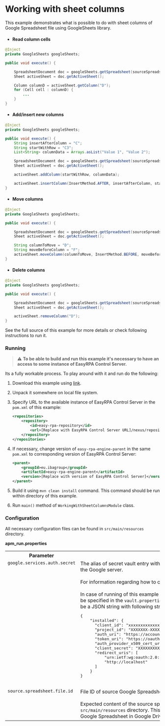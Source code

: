 # Working with sheet columns

This example demonstrates what is possible to do with sheet columns of Google Spreadsheet file using GoogleSheets 
library.

* #### Read column cells

```java
@Inject
private GoogleSheets googleSheets;

public void execute() {

    SpreadsheetDocument doc = googleSheets.getSpreadsheet(sourceSpreadsheetFileId);
    Sheet activeSheet = doc.getActiveSheet();

    Column columnD = activeSheet.getColumn("D");
    for (Cell cell : columnD) {
        ...
    }
}
```

* #### Add/insert new columns

```java
@Inject
private GoogleSheets googleSheets;

public void execute() {
    String insertAfterColumn = "C";
    String startWithRow = "C3";        
    List<String> columnData = Arrays.asList("Value 1", "Value 2");

    SpreadsheetDocument doc = googleSheets.getSpreadsheet(sourceSpreadsheetFileId);
    Sheet activeSheet = doc.getActiveSheet();

    activeSheet.addColumn(startWithRow, columnData);

    activeSheet.insertColumn(InsertMethod.AFTER, insertAfterColumn, startWithRow, columnData);
}
```

* #### Move columns

```java
@Inject
private GoogleSheets googleSheets;

public void execute() {

    SpreadsheetDocument doc = googleSheets.getSpreadsheet(sourceSpreadsheetFileId);
    Sheet activeSheet = doc.getActiveSheet();

    String columnToMove = "D";
    String moveBeforeColumn = "F";
    activeSheet.moveColumn(columnToMove, InsertMethod.BEFORE, moveBeforeColumn);
}
```

* #### Delete columns

```java
@Inject
private GoogleSheets googleSheets;

public void execute() {

    SpreadsheetDocument doc = googleSheets.getSpreadsheet(sourceSpreadsheetFileId);
    Sheet activeSheet = doc.getActiveSheet();

    activeSheet.removeColumn("D");
}
```

See the full source of this example for more details or check following instructions to run it.

### Running

>:warning: **To be able to build and run this example it's necessary to have an access
>to some instance of EasyRPA Control Server.**

Its a fully workable process. To play around with it and run do the following:
1. Download this example using [link][down_git_link].
2. Unpack it somewhere on local file system.
3. Specify URL to the available instance of EasyRPA Control Server in the `pom.xml` of this example:
    ```xml
    <repositories>
        <repository>
            <id>easy-rpa-repository</id>
            <url>[Replace with EasyRPA Control Server URL]/nexus/repository/easyrpa/</url>
        </repository>
    </repositories>
    ```
4. If necessary, change version of `easy-rpa-engine-parent` in the same `pom.xml` to corresponding version of
   EasyRPA Control Server:
    ```xml
    <parent>
        <groupId>eu.ibagroup</groupId>
        <artifactId>easy-rpa-engine-parent</artifactId>
        <version>[Replace with version of EasyRPA Control Server]</version>
    </parent>
    ```

5. Build it using `mvn clean install` command. This command should be run within directory of this example.
6. Run `main()` method of `WorkingWithSheetColumnsModule` class.

[down_git_link]: https://downgit.github.io/#/home?url=https://github.com/easy-rpa/openframework/tree/main/examples/google-sheets/working-with-sheet-columns

### Configuration

All necessary configuration files can be found in `src/main/resources` directory.

**apm_run.properties**

<table>
    <tr><th>Parameter</th><th>Value</th></tr>
    <tr><td valign="top"><code>google.services.auth.secret</code></td><td>
        The alias of secret vault entry with OAuth 2.0 Client JSON necessary for authentication on the Google 
        server.<br>
        <br>
        For information regarding how to configure OAuth 2.0 Client see 
        <a href="https://developers.google.com/workspace/guides/create-credentials#oauth-client-id">OAuth client ID credentials</a><br>
        <br>         
        In case of running of this example without EasyRPA Control Server, secret vault entries can be specified in the 
        <code>vault.properties</code> file. The value of secret vault entry in this case should be a JSON string with 
        following structure encoded with Base64:<br>
        <pre>
{
    "installed": {
      "client_id": "xxxxxxxxxxxxxxxxxxxxxxxxxxxxxxxxxxxxxxx.apps.googleusercontent.com",
      "project_id": "XXXXXXX-XXXXXX",
      "auth_uri": "https://accounts.google.com/o/oauth2/auth",
      "token_uri": "https://oauth2.googleapis.com/token",
      "auth_provider_x509_cert_url": "https://www.googleapis.com/oauth2/v1/certs",
      "client_secret": "XXXXXXXXXXXXXXXXXXXXXXXXXXXXXXXXXXXX",
      "redirect_uris": [
          "urn:ietf:wg:oauth:2.0:oob",
          "http://localhost"
      ]
    }
}
         </pre>    
    </td></tr>      
    <tr><td valign="top"><code>source.spreadsheet.file.id</code></td><td>
         File ID of source Google Spreadsheet file.<br>
         <br>
         Expected content of the source spreadsheet can be found in <code>'source.xlsx'</code> file located at 
         <code>src/main/resources</code> directory. This file can be used for creation of necessary source Google 
         Spreadsheet in Google Drive.   
    </td></tr>    
</table>

